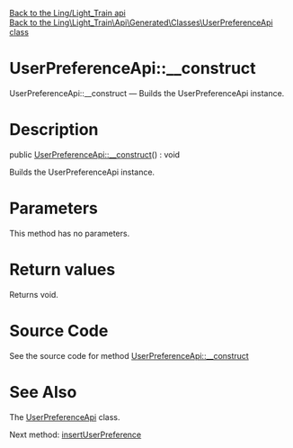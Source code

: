 [Back to the Ling/Light_Train api](https://github.com/lingtalfi/Light_Train/blob/master/doc/api/Ling/Light_Train.md)<br>
[Back to the Ling\Light_Train\Api\Generated\Classes\UserPreferenceApi class](https://github.com/lingtalfi/Light_Train/blob/master/doc/api/Ling/Light_Train/Api/Generated/Classes/UserPreferenceApi.md)


UserPreferenceApi::__construct
================



UserPreferenceApi::__construct — Builds the UserPreferenceApi instance.




Description
================


public [UserPreferenceApi::__construct](https://github.com/lingtalfi/Light_Train/blob/master/doc/api/Ling/Light_Train/Api/Generated/Classes/UserPreferenceApi/__construct.md)() : void




Builds the UserPreferenceApi instance.




Parameters
================

This method has no parameters.


Return values
================

Returns void.








Source Code
===========
See the source code for method [UserPreferenceApi::__construct](https://github.com/lingtalfi/Light_Train/blob/master/Api/Generated/Classes/UserPreferenceApi.php#L28-L32)


See Also
================

The [UserPreferenceApi](https://github.com/lingtalfi/Light_Train/blob/master/doc/api/Ling/Light_Train/Api/Generated/Classes/UserPreferenceApi.md) class.

Next method: [insertUserPreference](https://github.com/lingtalfi/Light_Train/blob/master/doc/api/Ling/Light_Train/Api/Generated/Classes/UserPreferenceApi/insertUserPreference.md)<br>

